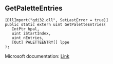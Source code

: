 ## GetPaletteEntries

```
[DllImport("gdi32.dll", SetLastError = true)]
public static extern uint GetPaletteEntries(
   IntPtr hpal,
   uint iStartIndex,
   uint nEntries,
   [Out] PALETTEENTRY[] lppe
);
```

Microsoft documentation: [Link](https://docs.microsoft.com/en-us/windows/win32/api/wingdi/nf-wingdi-getpaletteentries)
